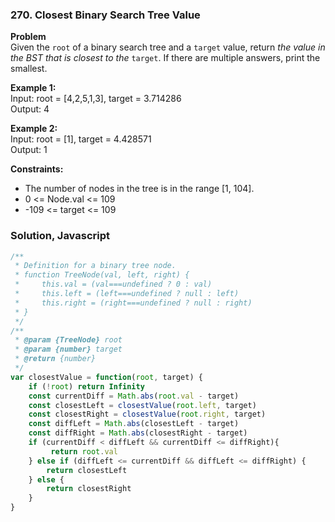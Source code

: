 ### 270. Closest Binary Search Tree Value

**Problem**\
Given the `root` of a binary search tree and a `target` value, return *the value in the BST that is closest to the* `target`. If there are multiple answers, print the smallest.

**Example 1:**\
Input: root = [4,2,5,1,3], target = 3.714286\
Output: 4

**Example 2:**\
Input: root = [1], target = 4.428571\
Output: 1

**Constraints:**
- The number of nodes in the tree is in the range [1, 104].
- 0 <= Node.val <= 109
- -109 <= target <= 109

### Solution, Javascript
```javascript
/**
 * Definition for a binary tree node.
 * function TreeNode(val, left, right) {
 *     this.val = (val===undefined ? 0 : val)
 *     this.left = (left===undefined ? null : left)
 *     this.right = (right===undefined ? null : right)
 * }
 */
/**
 * @param {TreeNode} root
 * @param {number} target
 * @return {number}
 */
var closestValue = function(root, target) {
    if (!root) return Infinity
    const currentDiff = Math.abs(root.val - target)
    const closestLeft = closestValue(root.left, target)
    const closestRight = closestValue(root.right, target)
    const diffLeft = Math.abs(closestLeft - target)
    const diffRight = Math.abs(closestRight - target)
    if (currentDiff < diffLeft && currentDiff <= diffRight){
         return root.val
    } else if (diffLeft <= currentDiff && diffLeft <= diffRight) {
        return closestLeft
    } else {
        return closestRight
    }
}
```